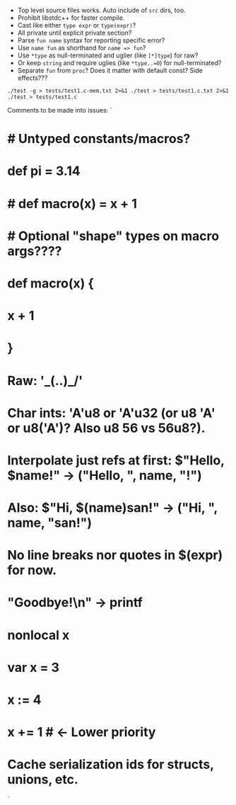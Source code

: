 - Top level source files works. Auto include of `src` dirs, too.
- Prohibit libstdc++ for faster compile.
- Cast like either `type expr` or `type(expr)`?
- All private until explicit private section?
- Parse `fun name` syntax for reporting specific error?
- Use `name fun` as shorthand for `name => fun`?
- Use `*type` as null-terminated and uglier (like `[*]type`) for raw?
- Or keep `string` and require uglies (like `*type..=0`) for null-terminated?
- Separate `fun` from `proc`? Does it matter with default const? Side effects???

`
./test -g > tests/test1.c-mem.txt 2>&1
./test > tests/test1.c.txt 2>&1
./test > tests/test1.c
`

Comments to be made into issues:
`
# # Untyped constants/macros?
# def pi = 3.14
# # def macro(x) = x + 1
# # Optional "shape" types on macro args????
# def macro(x) {
#   x + 1
# }
# Raw: '\_(..)_/'
# Char ints: 'A'u8 or 'A'u32 (or u8 'A' or u8('A')? Also u8 56 vs 56u8?).
# Interpolate just refs at first: $"Hello, $name!" -> ("Hello, ", name, "!")
# Also: $"Hi, $(name)san!" -> ("Hi, ", name, "san!")
# No line breaks nor quotes in $(expr) for now.
# "Goodbye!\n" -> printf
# nonlocal x
# var x = 3
# x := 4
# x += 1 # <- Lower priority
# Cache serialization ids for structs, unions, etc.
`
